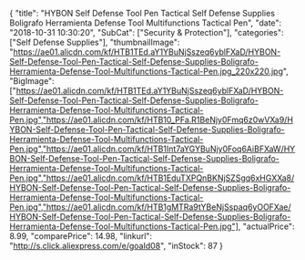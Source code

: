 {
	"title": "HYBON Self Defense Tool Pen Tactical Self Defense Supplies Boligrafo Herramienta Defense Tool Multifunctions Tactical Pen",
	"date": "2018-10-31 10:30:20",
	"SubCat": ["Security & Protection"],
	"categories": ["Self Defense Supplies"],
	"thumbnailImage": "https://ae01.alicdn.com/kf/HTB1TEd.aY1YBuNjSszeq6yblFXaD/HYBON-Self-Defense-Tool-Pen-Tactical-Self-Defense-Supplies-Boligrafo-Herramienta-Defense-Tool-Multifunctions-Tactical-Pen.jpg_220x220.jpg",
	"BigImage": ["https://ae01.alicdn.com/kf/HTB1TEd.aY1YBuNjSszeq6yblFXaD/HYBON-Self-Defense-Tool-Pen-Tactical-Self-Defense-Supplies-Boligrafo-Herramienta-Defense-Tool-Multifunctions-Tactical-Pen.jpg","https://ae01.alicdn.com/kf/HTB10_PFa.R1BeNjy0Fmq6z0wVXa9/HYBON-Self-Defense-Tool-Pen-Tactical-Self-Defense-Supplies-Boligrafo-Herramienta-Defense-Tool-Multifunctions-Tactical-Pen.jpg","https://ae01.alicdn.com/kf/HTB1Int7aYGYBuNjy0Foq6AiBFXaW/HYBON-Self-Defense-Tool-Pen-Tactical-Self-Defense-Supplies-Boligrafo-Herramienta-Defense-Tool-Multifunctions-Tactical-Pen.jpg","https://ae01.alicdn.com/kf/HTB1EduTXPQnBKNjSZSgq6xHGXXa8/HYBON-Self-Defense-Tool-Pen-Tactical-Self-Defense-Supplies-Boligrafo-Herramienta-Defense-Tool-Multifunctions-Tactical-Pen.jpg","https://ae01.alicdn.com/kf/HTB1gMTRa9tYBeNjSspaq6yOOFXae/HYBON-Self-Defense-Tool-Pen-Tactical-Self-Defense-Supplies-Boligrafo-Herramienta-Defense-Tool-Multifunctions-Tactical-Pen.jpg"],
	"actualPrice": 8.99,
	"comparePrice": 14.98,
	"linkurl": "http://s.click.aliexpress.com/e/goaId08",
	"inStock": 87
}
